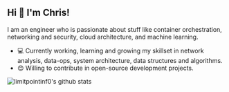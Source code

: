 ## Hi 👋 I'm Chris! 

I am an engineer who is passionate about stuff like container orchestration, networking and security, cloud architecture, and machine learning.

- 💻 Currently working, learning and growing my skillset in network analysis, data-ops, system architecture, data structures and algorithms.
- 😊 Willing to contribute in open-source development projects.

![limitpointinf0's github stats](https://github-readme-stats.vercel.app/api?username=limitpointinf0&show_icons=true&theme=radical)
